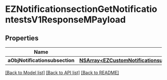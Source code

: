 # EZNotificationsectionGetNotificationtestsV1ResponseMPayload

## Properties
Name | Type | Description | Notes
------------ | ------------- | ------------- | -------------
**aObjNotificationsubsection** | [**NSArray&lt;EZCustomNotificationsubsectiongetnotificationtestsResponse&gt;***](EZCustomNotificationsubsectiongetnotificationtestsResponse.md) |  | 

[[Back to Model list]](../README.md#documentation-for-models) [[Back to API list]](../README.md#documentation-for-api-endpoints) [[Back to README]](../README.md)


